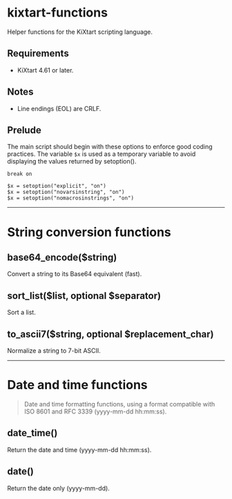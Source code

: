 # kixtart-functions
Helper functions for the KiXtart scripting language.

## Requirements
- KiXtart 4.61 or later.

## Notes
- Line endings (EOL) are CRLF.

## Prelude
The main script should begin with these options to enforce good coding practices. The variable `$x` is used as a temporary variable to avoid displaying the values returned by setoption().

```kix
break on

$x = setoption("explicit", "on")
$x = setoption("novarsinstring", "on")
$x = setoption("nomacrosinstrings", "on")
```

---

# String conversion functions

## base64_encode($string)
Convert a string to its Base64 equivalent (fast).

## sort_list($list, optional $separator)
Sort a list.

## to_ascii7($string, optional $replacement_char)
Normalize a string to 7-bit ASCII.

---

# Date and time functions
> Date and time formatting functions, using a format compatible with ISO 8601 and RFC 3339 (yyyy-mm-dd hh:mm:ss).

## date_time()
Return the date and time (yyyy-mm-dd hh:mm:ss).

## date()
Return the date only (yyyy-mm-dd).
